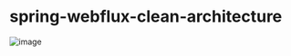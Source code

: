 # spring-webflux-clean-architecture

![image](https://github.com/LeeKyoungMin/spring-webflux-clean-architecture/assets/22589581/76724856-d51d-4275-a94a-6e7a7d227b8a)
